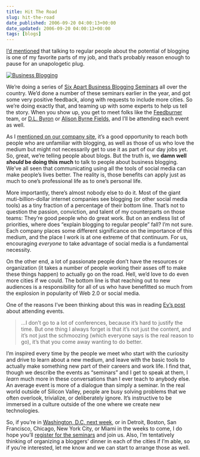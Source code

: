 ```yaml
---
title: Hit The Road
slug: hit-the-road
date_published: 2006-09-20 04:00:13+00:00
date_updated: 2006-09-20 04:00:13+00:00
tags: [blogs]
---
```


[I’d mentioned](/2006/09/19/lawyers_broadca) that talking to regular people about the potential of blogging is one of my favorite parts of my job, and that’s probably reason enough to pause for an unapologetic plug.

[![Business Blogging](https://cdn.glitch.global/71e5579f-aba0-499a-b200-01549a2a80ce/business_blogging_promo_ims.gif?v=1730096398626)](http://www.sixapart.com/business/seminars/?cmpid=bbsbadge&amp;source=anil)

We’re doing a series of [Six Apart Business Blogging Seminars](http://www.sixapart.com/business/seminars/?cmpid=bbsbadge&amp;source=anil) all over the country. We’d done a number of these seminars earlier in the year, and got some very positive feedback, along with requests to include more cities. So we’re doing exactly that, and teaming up with some experts to help us tell the story. When you show up, you get to meet folks like the [Feedburner](http://www.feedburner.com/fb/a/about/events) team, or [D.L. Byron](http://texturadesign.com/2006/09/chill_to_the_next_episode.htm) or [Alison Byrne Fields](http://wellknowwhenwegetthere.blogspot.com/2006/09/im-speaking.html), and I’ll be attending each event as well.

As I [mentioned on our company site](http://www.sixapart.com/about/news/2006/09/business-blogging-seminars.html), it’s a good opportunity to reach both people who are unfamiliar with blogging, as well as those of us who love the medium but might not necessarily get to use it as part of our day jobs yet. So, great, we’re telling people about blogs. But the truth is, we **damn well *should* be doing this much** to talk to people about business blogging. We’ve all seen that communicating using all the tools of social media can make people’s lives better. The reality is, those benefits can apply just as much to one’s professional life as to one’s personal life.

More importantly, there’s almost nobody else to do it. Most of the giant muti-billion-dollar internet companies see blogging (or other social media tools) as a tiny fraction of a percentage of their bottom line. That’s not to question the passion, conviction, and talent of my counterparts on those teams: They’re good people who do great work. But on an endless list of priorities, where does “explain blogging to regular people” fall? I’m not sure. Each company places some different significance on the importance of this medium, and the place I work is at one extreme of that continuum. For us, encouraging *everyone* to take advantage of social media is a fundamental necessity.

On the other end, a lot of passionate people don’t have the resources or organization (it takes a number of people working their asses off to make these things happen) to actually go on the road. Hell, we’d love to do even more cities if we could. The bottom line is that reaching out to new audiences is a responsibility for all of us who have benefitted so much from the explosion in popularity of Web 2.0 or social media.

One of the reasons I’ve been thinking about this was in reading [Ev’s post](http://evhead.com/2006/09/why-go-to-conferences.asp) about attending events.

> …I don’t go to a lot of conferences, because it’s hard to justify the time. But one thing I always forget is that it’s not just the content, and it’s not just the schmoozing (which everyone says is the real reason to go), it’s that you come away wanting to do better.

I’m inspired every time by the people we meet who start with the curiosity and drive to learn about a new medium, and leave with the basic tools to actually make something new part of their careers and work life. I find that, though we describe the events as “seminars” and I get to speak at them, I *learn* much more in these conversations than I ever teach to anybody else. An average event is more of a dialogue than simply a seminar. In the real world outside of Silicon Valley, people are busy solving problems that we often overlook, trivialize, or deliberately ignore. It’s instructive to be immersed in a culture outside of the one where we create new technologies.

So, if you’re in [Washington, D.C. next week](http://www.sixapart.com/business/seminars/?cmpid=bbsbadge&amp;source=anil), or in Detroit, Boston, San Francisco, Chicago, New York City, or Miami in the weeks to come, I do hope you’ll [register for the seminars](http://www.sixapart.com/business/seminars/?cmpid=bbsbadge&amp;source=anil) and join us. Also, I’m tentatively thinking of organizing a bloggers’ dinner in each of the cities if I’m able, so if you’re interested, let me know and we can start to arrange those as well.
